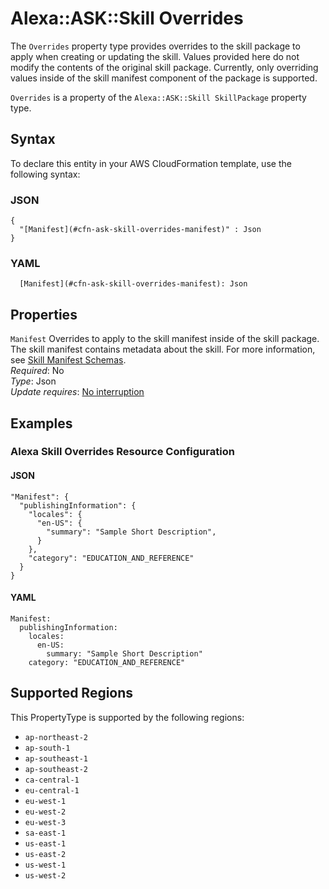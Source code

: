# Alexa::ASK::Skill Overrides<a name="aws-properties-ask-skill-overrides"></a>

The `Overrides` property type provides overrides to the skill package to apply when creating or updating the skill\. Values provided here do not modify the contents of the original skill package\. Currently, only overriding values inside of the skill manifest component of the package is supported\.

 `Overrides` is a property of the `Alexa::ASK::Skill SkillPackage` property type\.

## Syntax<a name="aws-properties-ask-skill-overrides-syntax"></a>

To declare this entity in your AWS CloudFormation template, use the following syntax:

### JSON<a name="aws-properties-ask-skill-overrides-syntax.json"></a>

```
{
  "[Manifest](#cfn-ask-skill-overrides-manifest)" : Json
}
```

### YAML<a name="aws-properties-ask-skill-overrides-syntax.yaml"></a>

```
  [Manifest](#cfn-ask-skill-overrides-manifest): Json
```

## Properties<a name="aws-properties-ask-skill-overrides-properties"></a>

`Manifest`  <a name="cfn-ask-skill-overrides-manifest"></a>
Overrides to apply to the skill manifest inside of the skill package\. The skill manifest contains metadata about the skill\. For more information, see [Skill Manifest Schemas](https://developer.amazon.com/docs/smapi/skill-manifest.html)\.  
*Required*: No  
*Type*: Json  
*Update requires*: [No interruption](https://docs.aws.amazon.com/AWSCloudFormation/latest/UserGuide/using-cfn-updating-stacks-update-behaviors.html#update-no-interrupt)

## Examples<a name="aws-properties-ask-skill-overrides--examples"></a>

### Alexa Skill Overrides Resource Configuration<a name="aws-properties-ask-skill-overrides--examples--Alexa_Skill_Overrides_Resource_Configuration"></a>

#### JSON<a name="aws-properties-ask-skill-overrides--examples--Alexa_Skill_Overrides_Resource_Configuration--json"></a>

```
"Manifest": {
  "publishingInformation": {
    "locales": {
      "en-US": {
        "summary": "Sample Short Description",
      }
    },
    "category": "EDUCATION_AND_REFERENCE"
  }
}
```

#### YAML<a name="aws-properties-ask-skill-overrides--examples--Alexa_Skill_Overrides_Resource_Configuration--yaml"></a>

```
Manifest:
  publishingInformation:
    locales:
      en-US:
        summary: "Sample Short Description"
    category: "EDUCATION_AND_REFERENCE"
```

## Supported Regions

This PropertyType is supported by the following regions:

- `ap-northeast-2`
- `ap-south-1`
- `ap-southeast-1`
- `ap-southeast-2`
- `ca-central-1`
- `eu-central-1`
- `eu-west-1`
- `eu-west-2`
- `eu-west-3`
- `sa-east-1`
- `us-east-1`
- `us-east-2`
- `us-west-1`
- `us-west-2`
